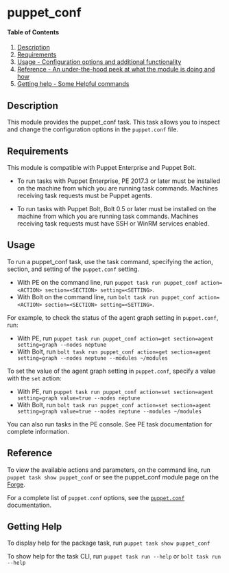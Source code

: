 
# puppet_conf

#### Table of Contents

1. [Description](#description)
2. [Requirements](#requirements)
3. [Usage - Configuration options and additional functionality](#usage)
4. [Reference - An under-the-hood peek at what the module is doing and how](#reference)
5. [Getting help - Some Helpful commands](#getting-help)

## Description

This module provides the puppet_conf task. This task allows you to inspect and change the configuration options in the `puppet.conf` file.

## Requirements

This module is compatible with Puppet Enterprise and Puppet Bolt.

* To run tasks with Puppet Enterprise, PE 2017.3 or later must be installed on the machine from which you are running task commands. Machines receiving task requests must be Puppet agents.

* To run tasks with Puppet Bolt, Bolt 0.5 or later must be installed on the machine from which you are running task commands. Machines receiving task requests must have SSH or WinRM services enabled.

## Usage

To run a puppet_conf task, use the task command, specifying the action, section, and setting of the `puppet.conf` setting.

* With PE on the command line, run `puppet task run puppet_conf action=<ACTION> section=<SECTION> setting=<SETTING>`.
* With Bolt on the command line, run `bolt task run puppet_conf action=<ACTION> section=<SECTION> setting=<SETTING>`.

For example, to check the status of the agent graph setting in `puppet.conf`, run:

* With PE, run `puppet task run puppet_conf action=get section=agent setting=graph --nodes neptune`
* With Bolt, run `bolt task run puppet_conf action=get section=agent setting=graph --nodes neptune --modules ~/modules`

To set the value of the agent graph setting in `puppet.conf`, specify a value with the `set` action:

* With PE, run `puppet task run puppet_conf action=set section=agent setting=graph value=true --nodes neptune`
* With Bolt, run `bolt task run puppet_conf action=set section=agent setting=graph value=true --nodes neptune --modules ~/modules`

You can also run tasks in the PE console. See PE task documentation for complete information.

## Reference

To view the available actions and parameters, on the command line, run `puppet task show puppet_conf` or see the puppet_conf module page on the [Forge](https://forge.puppet.com/puppetlabs/puppet_conf/tasks).

For a complete list of `puppet.conf` options, see the [`puppet.conf`](https://docs.puppet.com/puppet/latest/config_file_main.html) documentation.

## Getting Help

To display help for the package task, run `puppet task show puppet_conf`

To show help for the task CLI, run `puppet task run --help` or `bolt task run --help`
